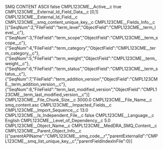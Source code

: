 <?xml version="1.0" encoding="UTF-8"?>
<CustomMetadata xmlns="http://soap.sforce.com/2006/04/metadata" xmlns:xsi="http://www.w3.org/2001/XMLSchema-instance" xmlns:xsd="http://www.w3.org/2001/XMLSchema">
    <label>SMQ CONTENT ASCII</label>
    <protected>false</protected>
    <values>
        <field>CMPL123CME__Active__c</field>
        <value xsi:type="xsd:boolean">true</value>
    </values>
    <values>
        <field>CMPL123CME__External_Id_Field_Data__c</field>
        <value xsi:type="xsd:string">[0,1]</value>
    </values>
    <values>
        <field>CMPL123CME__External_Id_Field__c</field>
        <value xsi:type="xsd:string">CMPL123CME__smq_content_unique_key__c</value>
    </values>
    <values>
        <field>CMPL123CME__Fields_Info__c</field>
        <value xsi:type="xsd:string">[{&quot;SeqNum&quot;:2,&quot;FileField&quot;:&quot;term_level&quot;,&quot;ObjectField&quot;:&quot;CMPL123CME__term_level__c&quot;},
{&quot;SeqNum&quot;:3,&quot;FileField&quot;:&quot;term_scope&quot;,&quot;ObjectField&quot;:&quot;CMPL123CME__term_scope__c&quot;},
{&quot;SeqNum&quot;:4,&quot;FileField&quot;:&quot;term_category&quot;,&quot;ObjectField&quot;:&quot;CMPL123CME__term_category__c&quot;},
{&quot;SeqNum&quot;:5,&quot;FileField&quot;:&quot;term_weight&quot;,&quot;ObjectField&quot;:&quot;CMPL123CME__term_weight__c&quot;},
{&quot;SeqNum&quot;:6,&quot;FileField&quot;:&quot;term_status&quot;,&quot;ObjectField&quot;:&quot;CMPL123CME__term_status__c&quot;},
{&quot;SeqNum&quot;:7,&quot;FileField&quot;:&quot;term_addition_version&quot;,&quot;ObjectField&quot;:&quot;CMPL123CME__term_addition_version__c&quot;},
{&quot;SeqNum&quot;:8,&quot;FileField&quot;:&quot;term_last_modified_version&quot;,&quot;ObjectField&quot;:&quot;CMPL123CME__term_last_modified_version__c&quot;}]</value>
    </values>
    <values>
        <field>CMPL123CME__File_Chunk_Size__c</field>
        <value xsi:type="xsd:double">3000.0</value>
    </values>
    <values>
        <field>CMPL123CME__File_Name__c</field>
        <value xsi:type="xsd:string">smq_content.asc</value>
    </values>
    <values>
        <field>CMPL123CME__Impacted_Fields__c</field>
        <value xsi:nil="true"/>
    </values>
    <values>
        <field>CMPL123CME__Import_Sequence__c</field>
        <value xsi:type="xsd:double">13.0</value>
    </values>
    <values>
        <field>CMPL123CME__Is_Independent_File__c</field>
        <value xsi:type="xsd:boolean">false</value>
    </values>
    <values>
        <field>CMPL123CME__Language__c</field>
        <value xsi:type="xsd:string">English</value>
    </values>
    <values>
        <field>CMPL123CME__Level_of_Dependency__c</field>
        <value xsi:type="xsd:double">5.0</value>
    </values>
    <values>
        <field>CMPL123CME__Object_Name__c</field>
        <value xsi:type="xsd:string">CMPL123CME__MedDRA_SMQ_Content__c</value>
    </values>
    <values>
        <field>CMPL123CME__Parent_Object_Info__c</field>
        <value xsi:type="xsd:string">[{&quot;parentAPIName&quot;:&quot;CMPL123CME__smq_code__r&quot;,&quot;parentExternalId&quot;:&quot;CMPL123CME__smq_list_unique_key__c&quot;,&quot;parentFieldIndexInFile&quot;:0}]</value>
    </values>
</CustomMetadata>
